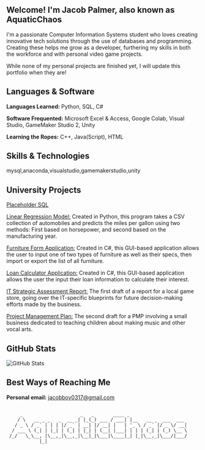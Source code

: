 ## Welcome! I'm Jacob Palmer, also known as AquaticChaos

I'm a passionate Computer Information Systems student who loves creating innovative tech solutions through the use of databases and programming. Creating these helps me grow as a developer, furthering my skills in both the workforce and with personal video game projects.

While none of my personal projects are finished yet, I will update this portfolio when they are!

## Languages & Software

**Languages Learned:** Python, SQL, C#

**Software Frequented:** Microsoft Excel & Access, Google Colab, Visual Studio, GameMaker Studio 2, Unity

**Learning the Ropes:** C++, Java(Script), HTML 

## Skills & Technologies

mysql,anaconda,visualstudio,gamemakerstudio,unity

## University Projects

[Placeholder SQL](https://github.com/AquaticChaos/SQL)

[Linear Regression Model:](https://github.com/AquaticChaos/LinearRegression) Created in Python, this program takes a CSV collection of automobiles and predicts the miles per gallon using two methods: First based on horsepower, and second based on the manufacturing year.

[Furniture Form Application:](https://github.com/AquaticChaos/FurnitureFormApplication#) Created in C#, this GUI-based application allows the user to input one of two types of furniture as well as their specs, then import or export the list of all furniture.

[Loan Calculator Application:](https://github.com/AquaticChaos/LoanCalculatorApplication) Created in C#, this GUI-based application allows the user the input their loan information to calculate their interest.

[IT Strategic Assessment Report:](https://github.com/AquaticChaos/StrategicAssessment) The first draft of a report for a local game store, going over the IT-specific blueprints for future decision-making efforts made by the business.

[Project Management Plan:](https://github.com/AquaticChaos/ProjectManagementPlan) The second draft for a PMP involving a small business dedicated to teaching children about making music and other vocal arts.


## GitHub Stats
 
![GitHub Stats](https://github-readme-stats.vercel.app/api?username=AquaticChaos&show_icons=true&theme=dark)

## Best Ways of Reaching Me

**Personal email:** jacobboy0317@gmail.com

## 

```
     _                     _   _       ____ _                     
    / \   __ _ _   _  __ _| |_(_) ___ / ___| |__   __ _  ___  ___ 
   / _ \ / _` | | | |/ _` | __| |/ __| |   | '_ \ / _` |/ _ \/ __|
  / ___ \ (_| | |_| | (_| | |_| | (__| |___| | | | (_| | (_) \__ \
 /_/   \_\__, |\__,_|\__,_|\__|_|\___|\____|_| |_|\__,_|\___/|___/
            |_|                                                   
```
